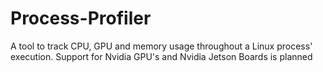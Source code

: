 # Process-Profiler
A tool to track CPU, GPU and memory usage throughout a Linux process' execution. Support for Nvidia GPU's and Nvidia Jetson Boards is planned

